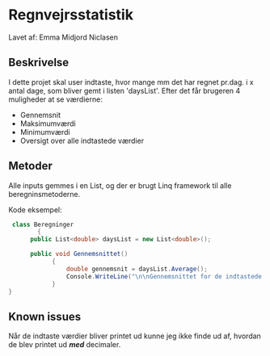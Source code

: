 ﻿Regnvejrsstatistik
============

Lavet af: Emma Midjord Niclasen




Beskrivelse
------------
I dette projet skal user indtaste, hvor mange mm det har regnet pr.dag. i x antal dage, som bliver gemt i listen 'daysList'.
Efter det får brugeren 4 muligheder at se værdierne: 
* Gennemsnit 
* Maksimumværdi
* Minimumværdi
* Oversigt over alle indtastede værdier
  





Metoder
--------
Alle inputs gemmes i en List, og der er brugt Linq framework til alle beregninsmetoderne.

Kode eksempel:

~~~c#
 class Beregninger
        {
      public List<double> daysList = new List<double>();

      public void Gennemsnittet()
            {
                double gennemsnit = daysList.Average();
                Console.WriteLine("\n\nGennemsnittet for de indtastede værdier er: {0}mm", gennemsnit);
            }
}
~~~

    


Known issues
------------

Når de indtaste værdier bliver printet ud kunne jeg ikke finde ud af, hvordan de blev printet ud ***med*** decimaler.







